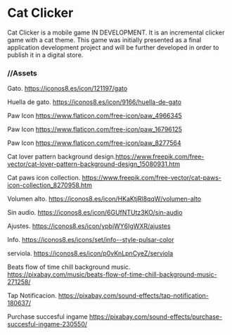 # Cat Clicker

Cat Clicker is a mobile game IN DEVELOPMENT. It is an incremental clicker game with a cat theme.
This game was initially presented as a final application development project and will be further developed in order to publish it in a digital store.

### //Assets
Gato. https://iconos8.es/icon/121197/gato

Huella de gato. https://iconos8.es/icon/9166/huella-de-gato

Paw Icon  https://www.flaticon.com/free-icon/paw_4966345

Paw Icon https://www.flaticon.com/free-icon/paw_16796125

Paw Icon  https://www.flaticon.com/free-icon/paw_8277564

Cat  lover pattern background design.https://www.freepik.com/free-vector/cat-lover-pattern-background-design_15080931.htm

Cat paws  icon collection. https://www.freepik.com/free-vector/cat-paws-icon-collection_8270958.htm
 
Volumen alto. https://iconos8.es/icon/HKaKtjRl8qqW/volumen-alto

Sin audio. https://iconos8.es/icon/6GUfNTUtz3KO/sin-audio

Ajustes. https://iconos8.es/icon/ypbjWY6IgWXR/ajustes

 Info. https://iconos8.es/icons/set/info--style-pulsar-color

serviola. https://iconos8.es/icon/p0vKnLpnCyeZ/serviola

Beats flow of time chill background music. https://pixabay.com/music/beats-flow-of-time-chill-background-music-271258/

Tap Notificacion. https://pixabay.com/sound-effects/tap-notification-180637/

Purchase succesful ingame https://pixabay.com/sound-effects/purchase-succesful-ingame-230550/


